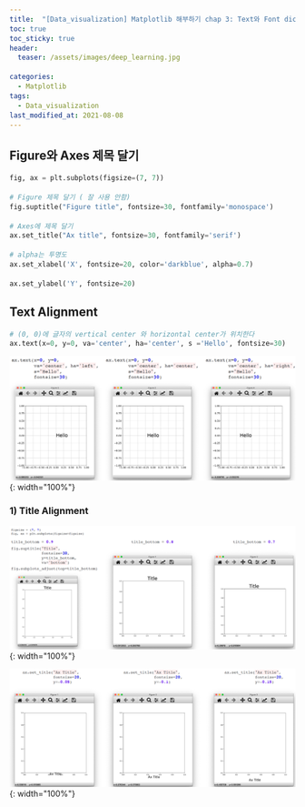 ```yaml
---
title:  "[Data_visualization] Matplotlib 해부하기 chap 3: Text와 Font dict"
toc: true
toc_sticky: true
header:
  teaser: /assets/images/deep_learning.jpg

categories:
  - Matplotlib
tags:
  - Data_visualization
last_modified_at: 2021-08-08
---  
```


## Figure와 Axes 제목 달기

```python
fig, ax = plt.subplots(figsize=(7, 7))

# Figure 제목 달기 ( 잘 사용 안함)
fig.suptitle("Figure title", fontsize=30, fontfamily='monospace')

# Axes에 제목 달기
ax.set_title("Ax title", fontsize=30, fontfamily='serif')

# alpha는 투명도
ax.set_xlabel('X', fontsize=20, color='darkblue', alpha=0.7)

ax.set_ylabel('Y', fontsize=20)
```

## Text Alignment  

```python
# (0, 0)에 글자의 vertical center 와 horizontal center가 위치한다
ax.text(x=0, y=0, va='center', ha='center', s ='Hello', fontsize=30)
```

![](/assets/images/plt_31.png){: width="100%"}  

### 1) Title Alignment

![](/assets/images/plt_32.png){: width="100%"}  

![](/assets/images/plt_33.png){: width="100%"}  
